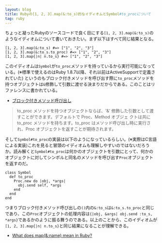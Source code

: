 ```yaml
---
layout: blog
title: Rubyの[1, 2, 3].map(&:to_s)的なイディオムとSymbol#to_procについて
tag: ruby
---
```




ちょっと凝ったRubyのソースコードで良く目にする`[1, 2, 3].map(&:to_s)`のようなイディオムについて書いておきたい。まず以下はすべて同じ結果となる。

~~~~
[1, 2, 3].map(&:to_s) #=> ["1", "2", "3"]
[1, 2, 3].map(&:to_s.to_proc) #=> ["1", "2", "3"]
[1, 2, 3].map{|n| n.to_s} #=> ["1", "2", "3"]
~~~~

このイディオムは`Symbol`が`to_proc`メソッドを持っているから実行可能になっている。(※標準で使えるのはRuby 1.8.7以降、それ以前はActiveSupportで定義されていた)
というのもブロック付きメソッドを呼び出す際に`to_proc`メソッドを持つオブジェクトは`&`修飾して引数に渡せる決まりだからである。このことはリファレンスに書かれている。

- [ブロック付きメソッド呼び出し](http://docs.ruby-lang.org/ja/1.9.3/doc/spec=2fcall.html#block)

> to_proc メソッドを持つオブジェクトならば、'&' 修飾した引数として渡すことができます。デフォルトで Proc、Method オブジェ クトは共に to_proc メソッドを持ちます。to_proc はメソッド呼び出し時に実行され、Proc オブジェクトを返すことが期待されます。 

そして`Symbol#to_proc`の実装は以下のようになっているらしい。(※実際はC言語による実装)これを見ると冒頭のイディオムも理解しやすいのではないだろうか。読み解くと`Symbol#to_proc`は何かのオブジェクトを引数にとって、何かのオブジェクトに対してシンボルと同名のメソッドを呼び出す`Proc`オブジェクトを返すのだ。

~~~~
class Symbol
  def to_proc
    Proc.new do |obj, *args|
      obj.send self, *args
    end
  end
end
~~~~

つまりブロック付きメソッド呼び出しの`()`内の`&:to_s`は`&:to_s.to_proc`と同じであり、この`Proc`オブジェクトの処理内容は`{|obj, &args| obj.send :to_s, *args}`であるかのように振る舞うのである。以上のことから、このイディオムが`[1, 2, 3].map{|n| n.to_s}`と同じ結果になることが理解できる。

- [What does map(&:name) mean in Ruby?](http://stackoverflow.com/questions/1217088/what-does-mapname-mean-in-ruby)
